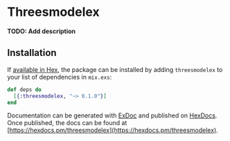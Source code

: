 # Threesmodelex

**TODO: Add description**

## Installation

If [available in Hex](https://hex.pm/docs/publish), the package can be installed
by adding `threesmodelex` to your list of dependencies in `mix.exs`:

```elixir
def deps do
  [{:threesmodelex, "~> 0.1.0"}]
end
```

Documentation can be generated with [ExDoc](https://github.com/elixir-lang/ex_doc)
and published on [HexDocs](https://hexdocs.pm). Once published, the docs can
be found at [https://hexdocs.pm/threesmodelex](https://hexdocs.pm/threesmodelex).

